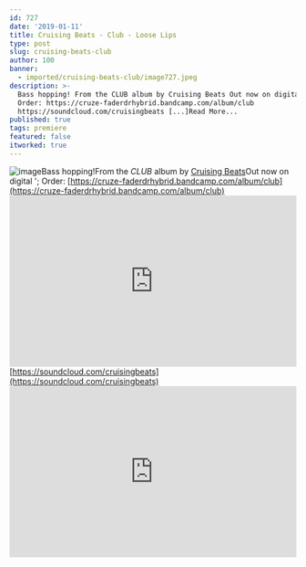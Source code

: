 ```yaml
---
id: 727
date: '2019-01-11'
title: Cruising Beats - Club - Loose Lips
type: post
slug: cruising-beats-club
author: 100
banner:
  - imported/cruising-beats-club/image727.jpeg
description: >-
  Bass hopping! From the CLUB album by Cruising Beats Out now on digital &#8211;
  Order: https://cruze-faderdrhybrid.bandcamp.com/album/club
  https://soundcloud.com/cruisingbeats [...]Read More...
published: true
tags: premiere
featured: false
itworked: true
---
```

![image](../imported/cruising-beats-club/image727.jpeg)Bass hopping!From the _CLUB_ album by [Cruising Beats](https://cruze-faderdrhybrid.bandcamp.com)Out now on digital '; Order: [https://cruze-faderdrhybrid.bandcamp.com/album/club](https://cruze-faderdrhybrid.bandcamp.com/album/club)<iframe width='100%' height='300' scrolling='no' frameborder='no' allow='autoplay' src='https://w.soundcloud.com/player/?url=https%3A//api.soundcloud.com/tracks/557565840&color=%23ff5500&auto_play=false&hide_related=false&show_comments=true&show_user=true&show_reposts=false&show_teaser=true'></iframe>[https://soundcloud.com/cruisingbeats](https://soundcloud.com/cruisingbeats)<iframe width='100%' height='300' scrolling='no' frameborder='no' allow='autoplay' src='https://www.youtube.com/embed/ZalwBPa6LwY'></iframe>